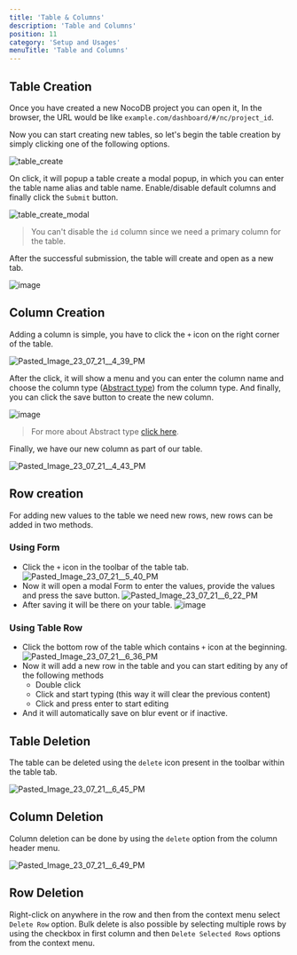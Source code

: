 ```yaml
---
title: 'Table & Columns'
description: 'Table and Columns'
position: 11
category: 'Setup and Usages'
menuTitle: 'Table and Columns'
---
```



## Table Creation

Once you have created a new NocoDB project you can open it, In the browser, the URL would be like `example.com/dashboard/#/nc/project_id`.  

Now you can start creating new tables, so let's begin the table creation by simply clicking one of the following options.

![table_create](https://user-images.githubusercontent.com/61551451/126771744-063f22da-6def-43fe-b9ef-1744d104db9d.png)

 On click, it will popup a table create a modal popup, in which you can enter the table name alias and table name. Enable/disable default columns and finally click the `Submit` button.
 
![table_create_modal](https://user-images.githubusercontent.com/61551451/126772859-5a301c45-d830-4df2-a05a-43b15dd77728.png)

> You can't disable the `id` column since we need a primary column for the table.

After the successful submission, the table will create and open as a new tab.

![image](https://user-images.githubusercontent.com/61551451/126773614-c945f654-cba8-4dd6-bd5e-d74890543d11.png)

## Column Creation

Adding a column is simple, you have to click the `+` icon on the right corner of the table.

![Pasted_Image_23_07_21__4_39_PM](https://user-images.githubusercontent.com/61551451/126773798-4470d632-69e0-4f5f-803b-e3597715fe22.png)

After the click, it will show a menu and you can enter the column name and choose the column type ([Abstract type](./abstract-types)) from the column type. And finally, you can click the save button to create the new column.

![image](https://user-images.githubusercontent.com/61551451/126774157-ae9af236-e1ad-4a54-adb7-1b96775cae57.png)

> For more about Abstract type [click here](./abstract-types).


Finally, we have our new column as part of our table.


![Pasted_Image_23_07_21__4_43_PM](https://user-images.githubusercontent.com/61551451/126774276-e947f510-2fe1-4595-afc1-a31d2c35a69a.png)


## Row creation

For adding new values to the table we need new rows, new rows can be added in two methods.

### Using Form

- Click the `+` icon in the toolbar of the table tab.
	![Pasted_Image_23_07_21__5_40_PM](https://user-images.githubusercontent.com/61551451/126783882-abd7e1dc-f13f-49bf-b44d-e66a06aacf5d.png)
- Now it will open a modal Form to enter the values, provide the values and press the save button.
    ![Pasted_Image_23_07_21__6_22_PM](https://user-images.githubusercontent.com/61551451/126784347-b82f9dfd-4c6d-4d65-be07-80e051ff19de.png)
- After saving it will be there on your table.
    ![image](https://user-images.githubusercontent.com/61551451/126785340-e9b80ad0-ba06-4a22-8a01-876d829c9673.png)


### Using Table Row


- Click the bottom row of the table which contains `+` icon at the beginning.
	![Pasted_Image_23_07_21__6_36_PM](https://user-images.githubusercontent.com/61551451/126786285-c5b4a614-ee3f-4ff9-8783-064f81b8b83d.png)
- Now it will add a new row in the table and you can start editing by any of the following methods
    - Double click
    - Click and start typing (this way it will clear the previous content)
    - Click and press enter to start editing
- And it will automatically save on blur event or if inactive.

  

## Table Deletion

The table can be deleted using the `delete` icon present in the toolbar within the table tab.

![Pasted_Image_23_07_21__6_45_PM](https://user-images.githubusercontent.com/61551451/126787235-6751cadf-3e8a-446d-9db8-0d6ec330b243.png)

## Column Deletion

Column deletion can be done by using the `delete` option from the column header menu.

![Pasted_Image_23_07_21__6_49_PM](https://user-images.githubusercontent.com/61551451/126787679-562aaa22-14b3-4ff8-8057-b8219e057110.png)


## Row Deletion

Right-click on anywhere in the row and then from the context menu select `Delete Row` option. Bulk delete is also possible by selecting multiple rows by using the checkbox in first column and then `Delete Selected Rows` options from the context menu.